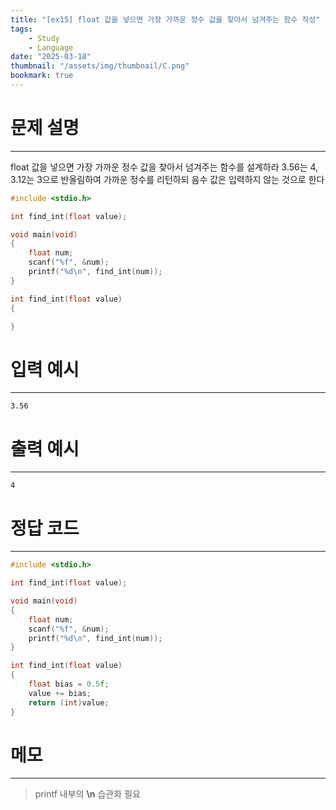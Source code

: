 ```yaml
---
title: "[ex15] float 값을 넣으면 가장 가까운 정수 값을 찾아서 넘겨주는 함수 작성"
tags:
    - Study
    - Language
date: "2025-03-18"
thumbnail: "/assets/img/thumbnail/C.png"
bookmark: true
---
```

# 문제 설명
---
float 값을 넣으면 가장 가까운 정수 값을 찾아서 넘겨주는 함수를 설계하라
3.56는 4, 3.12는 3으로 반올림하여 가까운 정수를 리턴하되 음수 값은 입력하지 않는 것으로 한다

```c
#include <stdio.h>

int find_int(float value);

void main(void)
{
	float num;
	scanf("%f", &num);
	printf("%d\n", find_int(num));
}

int find_int(float value)
{

}
```

# 입력 예시
---

```
3.56
```

# 출력 예시
---

```
4
```

# 정답 코드
---

```c
#include <stdio.h>

int find_int(float value);

void main(void)
{
	float num;
	scanf("%f", &num);
	printf("%d\n", find_int(num));
}

int find_int(float value)
{
	float bias = 0.5f;
	value += bias;
	return (int)value;
}
```

# 메모
---
> printf 내부의 **\n** 습관화 필요